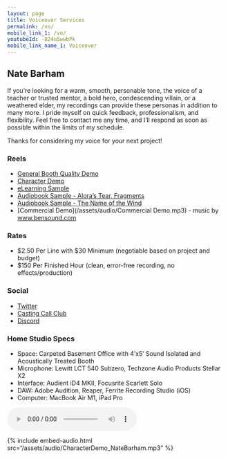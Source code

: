 ```yaml
---
layout: page
title: Voiceover Services
permalink: /vo/
mobile_link_1: /vo/
youtubeId: -824u5wwbPk
mobile_link_name_1: Voiceover
---
```



## Nate Barham
If you’re looking for a warm, smooth, personable tone, the voice of a teacher or trusted mentor, a bold hero, condescending villain, or a weathered elder, my recordings can provide these personas in addition to many more. I pride myself on quick feedback, professionalism, and flexibility. Feel free to contact me any time, and I’ll respond as soon as possible within the limits of my schedule. 

Thanks for considering my voice for your next project!

### Reels
- [General Booth Quality Demo](/assets/audio/BasicBoothDemo_NateBarham.mp3)
- [Character Demo](/assets/audio/CharacterDemo_NateBarham.mp3)
- [eLearning Sample](/assets/audio/eLearningSample_NateBarham.mp3)
- [Audiobook Sample - Alora’s Tear, Fragments](/assets/audio/Fragments_Sample.mp3)
- [Audiobook Sample - The Name of the Wind](/assets/audio/NotW_Sample.mp3)
- [Commercial Demo](/assets/audio/Commercial Demo.mp3) - music by www.bensound.com

### Rates
- $2.50 Per Line with $30 Minimum (negotiable based on project and budget)
- $150 Per Finished Hour (clean, error-free recording, no effects/production)

### Social
- [Twitter](twitter.com/natebarham)
- [Casting Call Club](https://www.castingcall.club/m/NateBarham)
- [Discord](https://discordapp.com/users/146834925201391616)

### Home Studio Specs
- Space: Carpeted Basement Office with 4’x5’ Sound Isolated and Acoustically Treated Booth
- Microphone: Lewitt LCT 540 Subzero, Techzone Audio Products Stellar X2
- Interface: Audient iD4 MKII, Focusrite Scarlett Solo
- DAW: Adobe Audition, Reaper, Ferrite Recording Studio (iOS)
- Computer: MacBook Air M1, iPad Pro

 
<audio controls>
<source src=“/assets/audio/CharacterDemo_NateBarham.mp3” type=“audio/mpeg”>
Your browser does not support the audio element.
</audio>

{% include embed-audio.html src=“/assets/audio/CharacterDemo_NateBarham.mp3” %}
